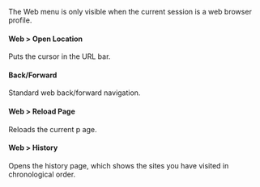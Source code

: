 The Web menu is only visible when the current session is a web browser profile.

#### Web > Open Location
Puts the cursor in the URL bar.

#### Back/Forward
Standard web back/forward navigation.

#### Web > Reload Page
Reloads the current p age.

#### Web > History
Opens the history page, which shows the sites you have visited in chronological order.
